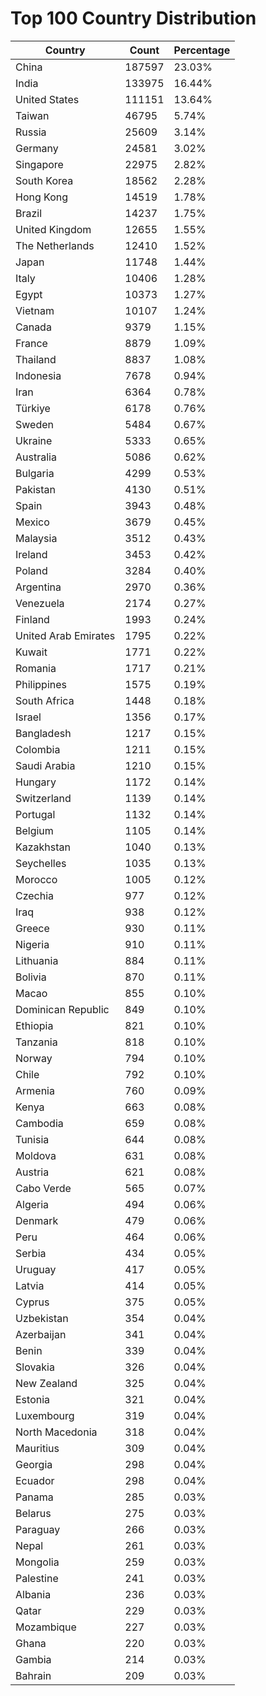 # Top 100 Country Distribution
| Country | Count | Percentage |
|----|----|----|
| China | 187597 | 23.03% |
| India | 133975 | 16.44% |
| United States | 111151 | 13.64% |
| Taiwan | 46795 | 5.74% |
| Russia | 25609 | 3.14% |
| Germany | 24581 | 3.02% |
| Singapore | 22975 | 2.82% |
| South Korea | 18562 | 2.28% |
| Hong Kong | 14519 | 1.78% |
| Brazil | 14237 | 1.75% |
| United Kingdom | 12655 | 1.55% |
| The Netherlands | 12410 | 1.52% |
| Japan | 11748 | 1.44% |
| Italy | 10406 | 1.28% |
| Egypt | 10373 | 1.27% |
| Vietnam | 10107 | 1.24% |
| Canada | 9379 | 1.15% |
| France | 8879 | 1.09% |
| Thailand | 8837 | 1.08% |
| Indonesia | 7678 | 0.94% |
| Iran | 6364 | 0.78% |
| Türkiye | 6178 | 0.76% |
| Sweden | 5484 | 0.67% |
| Ukraine | 5333 | 0.65% |
| Australia | 5086 | 0.62% |
| Bulgaria | 4299 | 0.53% |
| Pakistan | 4130 | 0.51% |
| Spain | 3943 | 0.48% |
| Mexico | 3679 | 0.45% |
| Malaysia | 3512 | 0.43% |
| Ireland | 3453 | 0.42% |
| Poland | 3284 | 0.40% |
| Argentina | 2970 | 0.36% |
| Venezuela | 2174 | 0.27% |
| Finland | 1993 | 0.24% |
| United Arab Emirates | 1795 | 0.22% |
| Kuwait | 1771 | 0.22% |
| Romania | 1717 | 0.21% |
| Philippines | 1575 | 0.19% |
| South Africa | 1448 | 0.18% |
| Israel | 1356 | 0.17% |
| Bangladesh | 1217 | 0.15% |
| Colombia | 1211 | 0.15% |
| Saudi Arabia | 1210 | 0.15% |
| Hungary | 1172 | 0.14% |
| Switzerland | 1139 | 0.14% |
| Portugal | 1132 | 0.14% |
| Belgium | 1105 | 0.14% |
| Kazakhstan | 1040 | 0.13% |
| Seychelles | 1035 | 0.13% |
| Morocco | 1005 | 0.12% |
| Czechia | 977 | 0.12% |
| Iraq | 938 | 0.12% |
| Greece | 930 | 0.11% |
| Nigeria | 910 | 0.11% |
| Lithuania | 884 | 0.11% |
| Bolivia | 870 | 0.11% |
| Macao | 855 | 0.10% |
| Dominican Republic | 849 | 0.10% |
| Ethiopia | 821 | 0.10% |
| Tanzania | 818 | 0.10% |
| Norway | 794 | 0.10% |
| Chile | 792 | 0.10% |
| Armenia | 760 | 0.09% |
| Kenya | 663 | 0.08% |
| Cambodia | 659 | 0.08% |
| Tunisia | 644 | 0.08% |
| Moldova | 631 | 0.08% |
| Austria | 621 | 0.08% |
| Cabo Verde | 565 | 0.07% |
| Algeria | 494 | 0.06% |
| Denmark | 479 | 0.06% |
| Peru | 464 | 0.06% |
| Serbia | 434 | 0.05% |
| Uruguay | 417 | 0.05% |
| Latvia | 414 | 0.05% |
| Cyprus | 375 | 0.05% |
| Uzbekistan | 354 | 0.04% |
| Azerbaijan | 341 | 0.04% |
| Benin | 339 | 0.04% |
| Slovakia | 326 | 0.04% |
| New Zealand | 325 | 0.04% |
| Estonia | 321 | 0.04% |
| Luxembourg | 319 | 0.04% |
| North Macedonia | 318 | 0.04% |
| Mauritius | 309 | 0.04% |
| Georgia | 298 | 0.04% |
| Ecuador | 298 | 0.04% |
| Panama | 285 | 0.03% |
| Belarus | 275 | 0.03% |
| Paraguay | 266 | 0.03% |
| Nepal | 261 | 0.03% |
| Mongolia | 259 | 0.03% |
| Palestine | 241 | 0.03% |
| Albania | 236 | 0.03% |
| Qatar | 229 | 0.03% |
| Mozambique | 227 | 0.03% |
| Ghana | 220 | 0.03% |
| Gambia | 214 | 0.03% |
| Bahrain | 209 | 0.03% |
